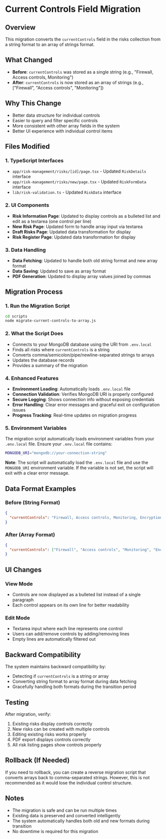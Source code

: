 # Current Controls Field Migration

## Overview
This migration converts the `currentControls` field in the risks collection from a string format to an array of strings format.

## What Changed
- **Before**: `currentControls` was stored as a single string (e.g., "Firewall, Access controls, Monitoring")
- **After**: `currentControls` is now stored as an array of strings (e.g., ["Firewall", "Access controls", "Monitoring"])

## Why This Change
- Better data structure for individual controls
- Easier to query and filter specific controls
- More consistent with other array fields in the system
- Better UI experience with individual control items

## Files Modified

### 1. TypeScript Interfaces
- `app/risk-management/risks/[id]/page.tsx` - Updated `RiskDetails` interface
- `app/risk-management/risks/new/page.tsx` - Updated `RiskFormData` interface  
- `lib/risk-validation.ts` - Updated `RiskData` interface

### 2. UI Components
- **Risk Information Page**: Updated to display controls as a bulleted list and edit as a textarea (one control per line)
- **New Risk Page**: Updated form to handle array input via textarea
- **Draft Risks Page**: Updated data transformation for display
- **Risk Register Page**: Updated data transformation for display

### 3. Data Handling
- **Data Fetching**: Updated to handle both old string format and new array format
- **Data Saving**: Updated to save as array format
- **PDF Generation**: Updated to display array values joined by commas

## Migration Process

### 1. Run the Migration Script
```bash
cd scripts
node migrate-current-controls-to-array.js
```

### 2. What the Script Does
- Connects to your MongoDB database using the URI from `.env.local`
- Finds all risks where `currentControls` is a string
- Converts comma/semicolon/pipe/newline-separated strings to arrays
- Updates the database records
- Provides a summary of the migration

### 4. Enhanced Features
- **Environment Loading**: Automatically loads `.env.local` file
- **Connection Validation**: Verifies MongoDB URI is properly configured
- **Secure Logging**: Shows connection info without exposing credentials
- **Error Handling**: Clear error messages and graceful exit on configuration issues
- **Progress Tracking**: Real-time updates on migration progress

### 5. Environment Variables
The migration script automatically loads environment variables from your `.env.local` file. Ensure your `.env.local` file contains:

```bash
MONGODB_URI="mongodb://your-connection-string"
```

**Note**: The script will automatically load the `.env.local` file and use the `MONGODB_URI` environment variable. If the variable is not set, the script will exit with a clear error message.

## Data Format Examples

### Before (String Format)
```json
{
  "currentControls": "Firewall, Access controls, Monitoring, Encryption"
}
```

### After (Array Format)
```json
{
  "currentControls": ["Firewall", "Access controls", "Monitoring", "Encryption"]
}
```

## UI Changes

### View Mode
- Controls are now displayed as a bulleted list instead of a single paragraph
- Each control appears on its own line for better readability

### Edit Mode
- Textarea input where each line represents one control
- Users can add/remove controls by adding/removing lines
- Empty lines are automatically filtered out

## Backward Compatibility
The system maintains backward compatibility by:
- Detecting if `currentControls` is a string or array
- Converting string format to array format during data fetching
- Gracefully handling both formats during the transition period

## Testing
After migration, verify:
1. Existing risks display controls correctly
2. New risks can be created with multiple controls
3. Editing existing risks works properly
4. PDF export displays controls correctly
5. All risk listing pages show controls properly

## Rollback (If Needed)
If you need to rollback, you can create a reverse migration script that converts arrays back to comma-separated strings. However, this is not recommended as it would lose the individual control structure.

## Notes
- The migration is safe and can be run multiple times
- Existing data is preserved and converted intelligently
- The system automatically handles both old and new formats during transition
- No downtime is required for this migration
